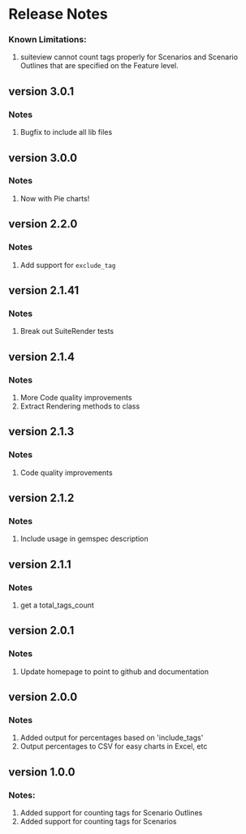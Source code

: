 # Release Notes

### Known Limitations:

1. suiteview cannot count tags properly for Scenarios and Scenario Outlines that are specified on the Feature level.

## version 3.0.1

### Notes

1. Bugfix to include all lib files

## version 3.0.0

### Notes

1. Now with Pie charts!

## version 2.2.0

### Notes

1. Add support for `exclude_tag`

## version 2.1.41

### Notes

1. Break out SuiteRender tests

## version 2.1.4

### Notes

1. More Code quality improvements
2. Extract Rendering methods to class

## version 2.1.3

### Notes

1. Code quality improvements

## version 2.1.2

### Notes

1. Include usage in gemspec description

## version 2.1.1

### Notes

1. get a total_tags_count

## version 2.0.1

### Notes

1. Update homepage to point to github and documentation

## version 2.0.0

### Notes

1. Added output for percentages based on 'include_tags'
2. Output percentages to CSV for easy charts in Excel, etc

## version 1.0.0

### Notes:

1. Added support for counting tags for Scenario Outlines
2. Added support for counting tags for Scenarios


